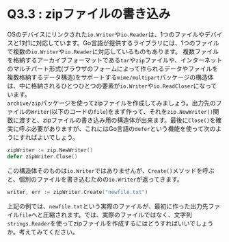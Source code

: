 # Q3.3 : zipファイルの書き込み
OSのデバイスにリンクされた`io.Writer`や`io.Reader`は、1つのファイルやデバイスと1対1に対応しています。Go言語が提供するライブラリには、1つのファイルで複数の`io.Writer`や`io.Reader`に対応しているものもあります。
複数ファイルを格納するアーカイブフォーマットである`tar`や`zip`ファイルや、インターネットのマルチパート形式(ブラウザのフォームによって作られるデータやファイルを複数格納するデータ構造)をサポートする`mime/multipart`パッケージの構造体は、中に格納されるひとつひとつの要素が`io.Writer`や`io.ReadCloser`になっています。  
`archive/zip`パッケージを使ってzipファイルを作成してみましょう。出力先のファイルの`Writer`(以下のコードの`file`)をまず作って、それを`zip.NewWriter()`関数に渡すと、zipファイルの書き込み用の構造体が出来ます。最後に`Close()`を確実に呼ぶ必要がありますが、これにはGo言語の`defer`という機能を使って次のようにすればよいでしょう。

```go
zipWriter := zip.NewWriter()
defer zipWriter.Close()
```

この構造体そのものは`io.Writer`ではありませんが、`Create()`メソッドを呼ぶと、個別のファイルを書き込むための`io.Writer`が返ってきます。

```go
writer, err := zipWriter.Create("newfile.txt")
```

上記の例では、`newfile.txt`という実際のファイルが、最初に作った出力先ファイル`file`へと圧縮されます。では、実際のファイルではなく、文字列`strings.Reader`を使ってzipファイルを作成するにはどうすればいいでしょうか。考えてみてください。
